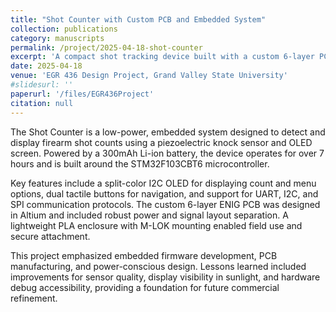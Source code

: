 ```yaml
---
title: "Shot Counter with Custom PCB and Embedded System"
collection: publications
category: manuscripts
permalink: /project/2025-04-18-shot-counter
excerpt: 'A compact shot tracking device built with a custom 6-layer PCB, STM32 microcontroller, piezo knock sensor, and OLED display.'
date: 2025-04-18
venue: 'EGR 436 Design Project, Grand Valley State University'
#slidesurl: ''
paperurl: '/files/EGR436Project'
citation: null
---
```


The Shot Counter is a low-power, embedded system designed to detect and display firearm shot counts using a piezoelectric knock sensor and OLED screen. Powered by a 300mAh Li-ion battery, the device operates for over 7 hours and is built around the STM32F103CBT6 microcontroller.

Key features include a split-color I2C OLED for displaying count and menu options, dual tactile buttons for navigation, and support for UART, I2C, and SPI communication protocols. The custom 6-layer ENIG PCB was designed in Altium and included robust power and signal layout separation. A lightweight PLA enclosure with M-LOK mounting enabled field use and secure attachment.

This project emphasized embedded firmware development, PCB manufacturing, and power-conscious design. Lessons learned included improvements for sensor quality, display visibility in sunlight, and hardware debug accessibility, providing a foundation for future commercial refinement.
